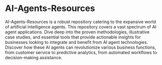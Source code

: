 # AI-Agents-Resources
AI-Agents-Resources is a robust repository catering to the expansive world of artificial intelligence agents. This repository covers a vast spectrum of AI agent applications. Dive deep into the proven methodologies, illustrative case studies, and essential tools that provide actionable insights for businesses looking to integrate and benefit from AI agent technologies. Discover how these AI agents can revolutionize various business functions, from customer service to predictive analytics, from automated workflows to decision-making assistance.
